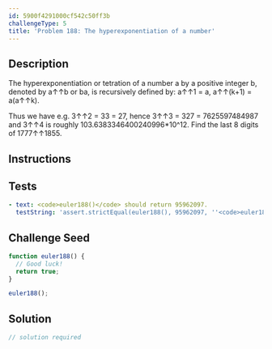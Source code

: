 ```yaml
---
id: 5900f4291000cf542c50ff3b
challengeType: 5
title: 'Problem 188: The hyperexponentiation of a number'
---
```


## Description
<section id='description'>
The hyperexponentiation or tetration of a number a by a positive integer b, denoted by a↑↑b or ba, is recursively defined by:
a↑↑1 = a,
a↑↑(k+1) = a(a↑↑k).

Thus we have e.g. 3↑↑2 = 33 = 27, hence 3↑↑3 = 327 = 7625597484987 and 3↑↑4 is roughly 103.6383346400240996*10^12.
Find the last 8 digits of 1777↑↑1855.
</section>

## Instructions
<section id='instructions'>

</section>

## Tests
<section id='tests'>

```yml
- text: <code>euler188()</code> should return 95962097.
  testString: 'assert.strictEqual(euler188(), 95962097, ''<code>euler188()</code> should return 95962097.'');'

```

</section>

## Challenge Seed
<section id='challengeSeed'>

<div id='js-seed'>

```js
function euler188() {
  // Good luck!
  return true;
}

euler188();
```

</div>



</section>

## Solution
<section id='solution'>

```js
// solution required
```
</section>

